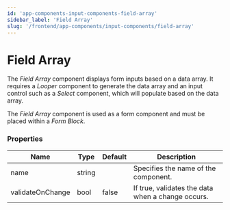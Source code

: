 ```yaml
---
id: 'app-components-input-components-field-array'
sidebar_label: 'Field Array'
slug: '/frontend/app-components/input-components/field-array'
---
```


# Field Array
The *Field Array* component displays form inputs based on a data array. It requires a *Looper* component to generate the data array and an input control such as a *Select* component, which will populate based on the data array.

The *Field Array* component is used as a form component and must be placed within a *Form Block*.

### Properties
<table>
<thead>
<tr><th>Name</th><th>Type</th><th>Default</th><th>Description</th></tr>
</thead>
<tbody>
<tr><td>name</td><td>string</td><td></td><td>Specifies the name of the component.</td></tr>
<tr><td>validateOnChange</td><td>bool</td><td>false</td><td>If true, validates the data when a change occurs.</td></tr>
</tbody>
</table>


